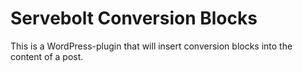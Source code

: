 # Servebolt Conversion Blocks

This is a WordPress-plugin that will insert conversion blocks into the content of a post.
